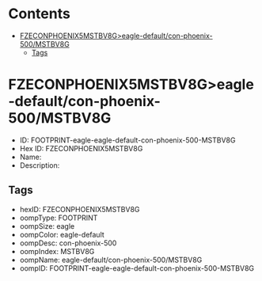 



Contents
========

* [FZECONPHOENIX5MSTBV8G>eagle-default/con-phoenix-500/MSTBV8G](#fzeconphoenix5mstbv8geagle-defaultcon-phoenix-500mstbv8g)
	* [Tags](#tags)

# FZECONPHOENIX5MSTBV8G>eagle-default/con-phoenix-500/MSTBV8G

- ID: FOOTPRINT-eagle-eagle-default-con-phoenix-500-MSTBV8G
- Hex ID: FZECONPHOENIX5MSTBV8G
- Name: 
- Description: 

## Tags

- hexID: FZECONPHOENIX5MSTBV8G
- oompType: FOOTPRINT
- oompSize: eagle
- oompColor: eagle-default
- oompDesc: con-phoenix-500
- oompIndex: MSTBV8G
- oompName: eagle-default/con-phoenix-500/MSTBV8G
- oompID: FOOTPRINT-eagle-eagle-default-con-phoenix-500-MSTBV8G
